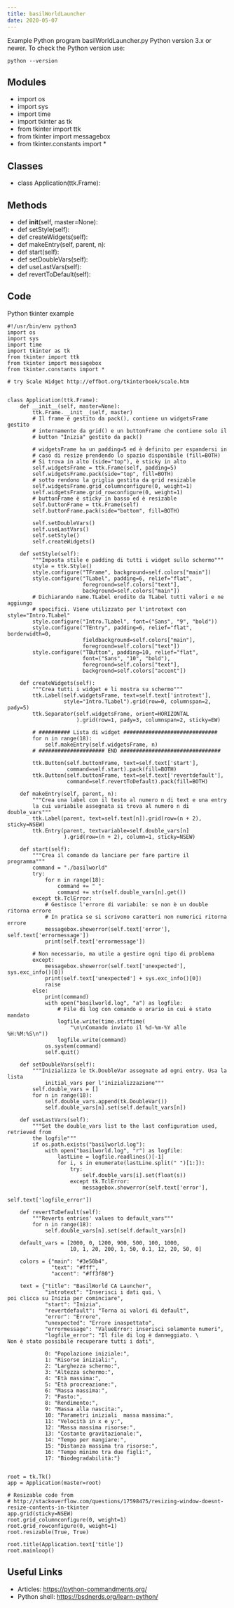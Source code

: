 ```yaml
---
title: basilWorldLauncher
date: 2020-05-07
---
```

Example Python program basilWorldLauncher.py
Python version 3.x or newer.
To check the Python version use:

    python --version

## Modules

* import os
* import sys
* import time
* import tkinter as tk
* from tkinter import ttk
* from tkinter import messagebox
* from tkinter.constants import *

## Classes

* class Application(ttk.Frame):

## Methods

* def __init__(self, master=None):
* def setStyle(self):
* def createWidgets(self):
* def makeEntry(self, parent, n):
* def start(self):
* def setDoubleVars(self):
* def useLastVars(self):
* def revertToDefault(self):

## Code

Python tkinter example

    #!/usr/bin/env python3
    import os
    import sys
    import time
    import tkinter as tk
    from tkinter import ttk
    from tkinter import messagebox
    from tkinter.constants import *
    
    # try Scale Widget http://effbot.org/tkinterbook/scale.htm
    
    
    class Application(ttk.Frame):
        def __init__(self, master=None):
            ttk.Frame.__init__(self, master)
            # Il frame è gestito da pack(), contiene un widgetsFrame gestito
            # internamente da grid() e un buttonFrame che contiene solo il
            # button "Inizia" gestito da pack()
    
            # widgetsFrame ha un padding=5 ed è definito per espandersi in
            # caso di resize prendendo lo spazio disponibile (fill=BOTH)
            # Si trova in alto (side="top"), è sticky in alto
            self.widgetsFrame = ttk.Frame(self, padding=5)
            self.widgetsFrame.pack(side="top", fill=BOTH)
            # sotto rendono la griglia gestita da grid resizable
            self.widgetsFrame.grid_columnconfigure(0, weight=1)
            self.widgetsFrame.grid_rowconfigure(0, weight=1)
            # buttonFrame è sticky in basso ed è resizable
            self.buttonFrame = ttk.Frame(self)
            self.buttonFrame.pack(side="bottom", fill=BOTH)
    
            self.setDoubleVars()
            self.useLastVars()
            self.setStyle()
            self.createWidgets()
    
        def setStyle(self):
            """Imposta stile e padding di tutti i widget sullo schermo"""
            style = ttk.Style()
            style.configure("TFrame", background=self.colors["main"])
            style.configure("TLabel", padding=6, relief="flat",
                            foreground=self.colors["text"],
                            background=self.colors["main"])
            # Dichiarando name.TLabel eredito da TLabel tutti valori e ne aggiungo
            # specifici. Viene utilizzato per l'introtext con style="Intro.TLabel"
            style.configure("Intro.TLabel", font=("Sans", "9", "bold"))
            style.configure("TEntry", padding=6, relief="flat", borderwidth=0,
                            fieldbackground=self.colors["main"],
                            foreground=self.colors["text"])
            style.configure("TButton", padding=10, relief="flat",
                            font=("Sans", "10", "bold"),
                            foreground=self.colors["text"],
                            background=self.colors["accent"])
    
        def createWidgets(self):
            """Crea tutti i widget e li mostra su schermo"""
            ttk.Label(self.widgetsFrame, text=self.text['introtext'],
                      style="Intro.TLabel").grid(row=0, columnspan=2, pady=5)
            ttk.Separator(self.widgetsFrame, orient=HORIZONTAL
                          ).grid(row=1, pady=3, columnspan=2, sticky=EW)
    
            # ########## Lista di widget ##############################
            for n in range(18):
                self.makeEntry(self.widgetsFrame, n)
            # ##################### END ################################
    
            ttk.Button(self.buttonFrame, text=self.text['start'],
                       command=self.start).pack(fill=BOTH)
            ttk.Button(self.buttonFrame, text=self.text['revertdefault'],
                       command=self.revertToDefault).pack(fill=BOTH)
    
        def makeEntry(self, parent, n):
            """Crea una label con il testo al numero n di text e una entry
            la cui variabile assegnata si trova al numero n di double_vars"""
            ttk.Label(parent, text=self.text[n]).grid(row=(n + 2), sticky=NSEW)
            ttk.Entry(parent, textvariable=self.double_vars[n]
                      ).grid(row=(n + 2), column=1, sticky=NSEW)
    
        def start(self):
            """Crea il comando da lanciare per fare partire il programma"""
            command = "./basilworld"
            try:
                for n in range(18):
                    command += " "
                    command += str(self.double_vars[n].get())
            except tk.TclError:
                # Gestisce l'errore di variabile: se non è un double ritorna errore
                # In pratica se si scrivono caratteri non numerici ritorna errore
                messagebox.showerror(self.text['error'], self.text['errormessage'])
                print(self.text['errormessage'])
    
            # Non necessario, ma utile a gestire ogni tipo di problema
            except:
                messagebox.showerror(self.text['unexpected'], sys.exc_info()[0])
                print(self.text['unexpected'] + sys.exc_info()[0])
                raise
            else:
                print(command)
                with open("basilworld.log", "a") as logfile:
                    # File di log con comando e orario in cui è stato mandato
                    logfile.write(time.strftime(
                        "\n\nComando inviato il %d-%m-%Y alle %H:%M:%S\n"))
                    logfile.write(command)
                os.system(command)
                self.quit()
    
        def setDoubleVars(self):
            """Inizializza le tk.DoubleVar assegnate ad ogni entry. Usa la lista
                initial_vars per l'inizializzazione"""
            self.double_vars = []
            for n in range(18):
                self.double_vars.append(tk.DoubleVar())
                self.double_vars[n].set(self.default_vars[n])
    
        def useLastVars(self):
            """Set the double_vars list to the last configuration used, retrieved from
            the logfile"""
            if os.path.exists("basilworld.log"):
                with open("basilworld.log", "r") as logfile:
                    lastLine = logfile.readlines()[-1]
                    for i, s in enumerate(lastLine.split(" ")[1:]):
                        try:
                            self.double_vars[i].set(float(s))
                        except tk.TclError:
                            messagebox.showerror(self.text['error'],
                                                 self.text['logfile_error'])
    
        def revertToDefault(self):
            """Reverts entries' values to default_vars"""
            for n in range(18):
                self.double_vars[n].set(self.default_vars[n])
    
        default_vars = [2000, 0, 1200, 900, 500, 100, 1000,
                        10, 1, 20, 200, 1, 50, 0.1, 12, 20, 50, 0]
    
        colors = {"main": "#3e50b4",
                  "text": "#fff",
                  "accent": "#ff3f80"}
    
        text = {"title": "BasilWorld CA Launcher",
                "introtext": "Inserisci i dati qui, \
    poi clicca su Inizia per cominciare",
                "start": "Inizia",
                "revertdefault": "Torna ai valori di default",
                "error": "Errore",
                "unexpected": "Errore inaspettato",
                "errormessage": "ValueError: inserisci solamente numeri",
                "logfile_error": "Il file di log è danneggiato. \
    Non è stato possibile recuperare tutti i dati",
    
                0: "Popolazione iniziale:",
                1: "Risorse iniziali:",
                2: "Larghezza schermo:",
                3: "Altezza schermo:",
                4: "Età massima:",
                5: "Età procreazione:",
                6: "Massa massima:",
                7: "Pasto:",
                8: "Rendimento:",
                9: "Massa alla nascita:",
                10: "Parametri iniziali  massa massima:",
                11: "Velocità in x e y:",
                12: "Massa massima risorse:",
                13: "Costante gravitazionale:",
                14: "Tempo per mangiare:",
                15: "Distanza massima tra risorse:",
                16: "Tempo minimo tra due figli:",
                17: "Biodegradabilità:"}
    
    
    root = tk.Tk()
    app = Application(master=root)
    
    # Resizable code from
    # http://stackoverflow.com/questions/17598475/resizing-window-doesnt-resize-contents-in-tkinter
    app.grid(sticky=NSEW)
    root.grid_columnconfigure(0, weight=1)
    root.grid_rowconfigure(0, weight=1)
    root.resizable(True, True)
    
    root.title(Application.text['title'])
    root.mainloop()
    

## Useful Links

- Articles: https://python-commandments.org/
- Python shell: https://bsdnerds.org/learn-python/
